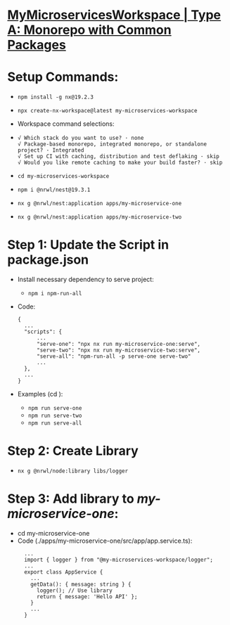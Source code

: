 # [MyMicroservicesWorkspace | Type A: Monorepo with Common Packages](https://github.com/MicroService-Jaykumar/my-microservices-workspace/blob/main/README.md)

# Setup Commands:

- `npm install -g nx@19.2.3`
- `npx create-nx-workspace@latest my-microservices-workspace`

- Workspace command selections:

- ```
  √ Which stack do you want to use? · none
  √ Package-based monorepo, integrated monorepo, or standalone project? · Integrated
  √ Set up CI with caching, distribution and test deflaking · skip
  √ Would you like remote caching to make your build faster? · skip
  ```

- ```cd my-microservices-workspace```
- ```npm i @nrwl/nest@19.3.1```
- ```nx g @nrwl/nest:application apps/my-microservice-one```
- ```nx g @nrwl/nest:application apps/my-microservice-two```

# Step 1: Update the Script in package.json
- Install necessary dependency to serve project:
  - `npm i npm-run-all`

- Code:
  ```
  {
    ...
    "scripts": {
        ...
        "serve-one": "npx nx run my-microservice-one:serve",
        "serve-two": "npx nx run my-microservice-two:serve",
        "serve-all": "npm-run-all -p serve-one serve-two"
        ...
    },
    ...
  }
  ```
  
- Examples (cd <TO NX ROOT DIR>): 
    - `npm run serve-one`
    - `npm run serve-two`
    - `npm run serve-all`

# Step 2: Create Library

- `nx g @nrwl/node:library libs/logger`

# Step 3: Add library to *my-microservice-one*:
- cd my-microservice-one
- Code (./apps/my-microservice-one/src/app/app.service.ts):
  ```
    ...
    import { logger } from "@my-microservices-workspace/logger";
    ...
    export class AppService {
      ...
      getData(): { message: string } {
        logger(); // Use library
        return { message: 'Hello API' };
      }
      ...
    }

  ```
